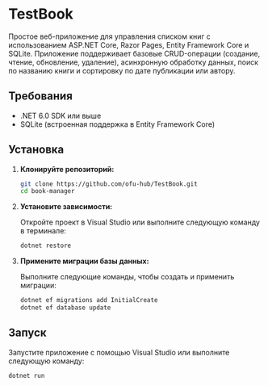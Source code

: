 # TestBook

Простое веб-приложение для управления списком книг с использованием ASP.NET Core, Razor Pages, Entity Framework Core и SQLite. Приложение поддерживает базовые CRUD-операции (создание, чтение, обновление, удаление), асинхронную обработку данных, поиск по названию книги и сортировку по дате публикации или автору.

## Требования

- .NET 6.0 SDK или выше
- SQLite (встроенная поддержка в Entity Framework Core)

## Установка

1. **Клонируйте репозиторий:**

    ```bash
    git clone https://github.com/ofu-hub/TestBook.git
    cd book-manager
    ```

2. **Установите зависимости:**

    Откройте проект в Visual Studio или выполните следующую команду в терминале:

    ```bash
    dotnet restore
    ```

3. **Примените миграции базы данных:**

    Выполните следующие команды, чтобы создать и применить миграции:

    ```bash
    dotnet ef migrations add InitialCreate
    dotnet ef database update
    ```

## Запуск

Запустите приложение с помощью Visual Studio или выполните следующую команду:

```bash
dotnet run
